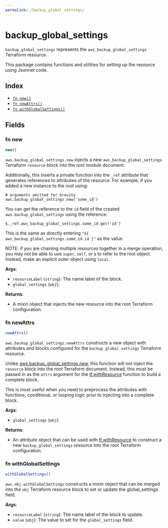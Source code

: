 ```yaml
---
permalink: /backup_global_settings/
---
```


# backup_global_settings

`backup_global_settings` represents the `aws_backup_global_settings` Terraform resource.



This package contains functions and utilities for setting up the resource using Jsonnet code.


## Index

* [`fn new()`](#fn-new)
* [`fn newAttrs()`](#fn-newattrs)
* [`fn withGlobalSettings()`](#fn-withglobalsettings)

## Fields

### fn new

```ts
new()
```


`aws.backup_global_settings.new` injects a new `aws_backup_global_settings` Terraform `resource`
block into the root module document.

Additionally, this inserts a private function into the `_ref` attribute that generates references to attributes of the
resource. For example, if you added a new instance to the root using:

    # arguments omitted for brevity
    aws.backup_global_settings.new('some_id')

You can get the reference to the `id` field of the created `aws.backup_global_settings` using the reference:

    $._ref.aws_backup_global_settings.some_id.get('id')

This is the same as directly entering `"${ aws_backup_global_settings.some_id.id }"` as the value.

NOTE: if you are chaining multiple resources together in a merge operation, you may not be able to use `super`, `self`,
or `$` to refer to the root object. Instead, make an explicit outer object using `local`.

**Args**:
  - `resourceLabel` (`string`): The name label of the block.
  - `global_settings` (`obj`): 

**Returns**:
- A mixin object that injects the new resource into the root Terraform configuration.


### fn newAttrs

```ts
newAttrs()
```


`aws.backup_global_settings.newAttrs` constructs a new object with attributes and blocks configured for the `backup_global_settings`
Terraform resource.

Unlike [aws.backup_global_settings.new](#fn-new), this function will not inject the `resource`
block into the root Terraform document. Instead, this must be passed in as the `attrs` argument for the
[tf.withResource](https://github.com/tf-libsonnet/core/tree/main/docs#fn-withresource) function to build a complete block.

This is most useful when you need to preprocess the attributes with functions, conditional, or looping logic prior to
injecting into a complete block.

**Args**:
  - `global_settings` (`obj`): 

**Returns**:
  - An attribute object that can be used with [tf.withResource](https://github.com/tf-libsonnet/core/tree/main/docs#fn-withresource) to construct a new `backup_global_settings` resource into the root Terraform configuration.


### fn withGlobalSettings

```ts
withGlobalSettings()
```

`aws.obj.withGlobalSettings` constructs a mixin object that can be merged into the `obj`
Terraform resource block to set or update the global_settings field.



**Args**:
  - `resourceLabel` (`string`): The name label of the block to update.
  - `value` (`obj`): The value to set for the `global_settings` field.
